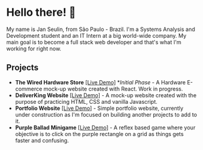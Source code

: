 # Hello there! 👋

My name is Jan Seulin, from São Paulo - Brazil. I'm a Systems Analysis and Development student and an IT Intern at a big world-wide company. My main goal is to become a full stack web developer and that's what I'm working for right now. 

## Projects
- **The Wired Hardware Store** [[Live Demo]](https://janseulin.github.io/TheWired/#/) **Initial Phase* - A Hardware E-commerce mock-up website created with React. Work in progress. 
- **DeliverKing Website** [[Live Demo]](https://janseulin.github.io/delivery-website--mock-up/) - A mock-up website created with the purpose of practicing HTML, CSS and vanilla Javascript.
-  **Portfolio Website** [[Live Demo]](https://janseulin.github.io/portfolio-website/) - Simple portfolio website, currently under construction as I'm focused on building another projects to add to it. 
-  **Purple Ballad Minigame** [[Live Demo]](https://janseulin.github.io/purple-ballad--minigame/) - A reflex based game where your objective is to click on the purple rectangle on a grid as things gets faster and confusing.



<!---
JanSeulin/JanSeulin is a ✨ special ✨ repository because its `README.md` (this file) appears on your GitHub profile.
You can click the Preview link to take a look at your changes.
--->
